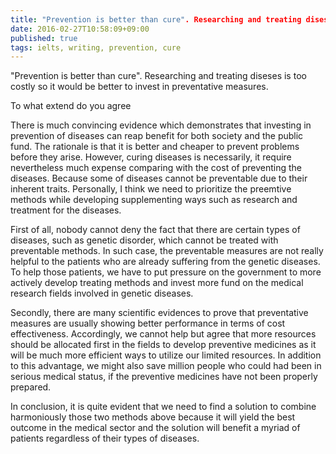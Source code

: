 ```yaml
---
title: "Prevention is better than cure". Researching and treating diseses is too costly so it would be better to invest in preventative measures
date: 2016-02-27T10:58:09+09:00
published: true
tags: ielts, writing, prevention, cure
---
```


"Prevention is better than cure". Researching and treating diseses is too costly so it would be better to invest in preventative measures.

To what extend do you agree


There is much convincing evidence which demonstrates that investing in prevention of diseases can reap benefit for both society and the public fund. The rationale is that it is better and cheaper to prevent problems before they arise. However, curing diseases is necessarily, it require nevertheless much expense comparing with the cost of preventing the diseases. Because some of diseases cannot be preventable due to their inherent traits. Personally, I think we need to prioritize the preemtive methods while developing supplementing ways such as research and treatment for the diseases.


First of all, nobody cannot deny the fact that there are certain types of diseases, such as genetic disorder, which cannot be treated with preventable methods. In such case, the preventable measures are not really helpful to the patients who are already suffering from the genetic diseases. To help those patients, we have to put pressure on the government to more actively develop treating methods and invest more fund on the medical research fields involved in genetic diseases.


Secondly, there are many scientific evidences to prove that preventative measures are usually showing better performance in terms of cost effectiveness. Accordingly, we cannot help but agree that more resources should be allocated first in the fields to develop preventive medicines as it will be much more efficient ways to utilize our limited resources. In addition to this advantage, we might also save million people who could had been in serious medical status, if the preventive medicines have not been properly prepared.


In conclusion, it is quite evident that we need to find a solution to combine harmoniously those two methods above because it will yield the best outcome in the medical sector and the solution will benefit a myriad of patients regardless of their types of diseases.

